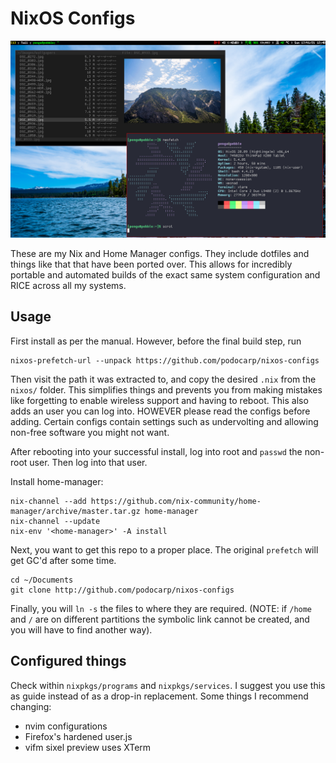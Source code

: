 # NixOS Configs

![Screenshot](./screenshots/ss1.png)

These are my Nix and Home Manager configs. They include dotfiles and things like
that that have been ported over. This allows for incredibly portable and
automated builds of the exact same system configuration and RICE across all my
systems.

## Usage

First install as per the manual. However, before the final build step, run
```
nixos-prefetch-url --unpack https://github.com/podocarp/nixos-configs
```
Then visit the path it was extracted to, and copy the desired `.nix` from the
`nixos/` folder. This simplifies things and prevents you from making mistakes
like forgetting to enable wireless support and having to reboot. This also adds
an user you can log into. HOWEVER please read the configs before adding. Certain
configs contain settings such as undervolting and allowing non-free software you
might not want.

After rebooting into your successful install, log into root and `passwd` the
non-root user. Then log into that user.

Install home-manager:
```
nix-channel --add https://github.com/nix-community/home-manager/archive/master.tar.gz home-manager
nix-channel --update
nix-env '<home-manager>' -A install
```

Next, you want to get this repo to a proper place. The original `prefetch`
will get GC'd after some time.
```
cd ~/Documents
git clone http://github.com/podocarp/nixos-configs
```

Finally, you will `ln -s` the files to where they are required. (NOTE: if
`/home` and `/` are on different partitions the symbolic link cannot be created,
and you will have to find another way).

## Configured things

Check within `nixpkgs/programs` and `nixpkgs/services`. I suggest you use this as 
guide instead of as a drop-in replacement. Some things I recommend changing:

- nvim configurations
- Firefox's hardened user.js
- vifm sixel preview uses XTerm

